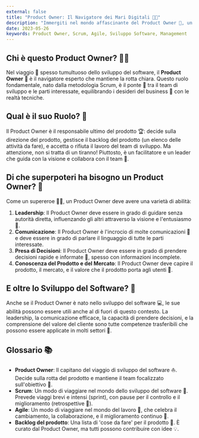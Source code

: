 ```yaml
---
external: false
title: "Product Owner: Il Navigatore dei Mari Digitali 🌊⛵"
description: "Immergiti nel mondo affascinante del Product Owner 🧭, un ruolo essenziale nella navigazione delle acque tumultuose dello sviluppo del software 💻 e oltre."
date: 2023-05-26
keywords: Product Owner, Scrum, Agile, Sviluppo Software, Management 
---
```


## Chi è questo Product Owner? 🕵️‍♀️

Nel viaggio 🚀 spesso tumultuoso dello sviluppo del software, il **Product Owner** 🧭 è il navigatore esperto che mantiene la rotta chiara. Questo ruolo fondamentale, nato dalla metodologia Scrum, è il ponte 🌉 tra il team di sviluppo e le parti interessate, equilibrando i desideri del business 💼 con le realtà tecniche.

## Qual è il suo Ruolo? 👑

Il Product Owner è il responsabile ultimo del prodotto 🏆: decide sulla direzione del prodotto, gestisce il backlog del prodotto (un elenco delle attività da fare), e accetta o rifiuta il lavoro del team di sviluppo. Ma attenzione, non si tratta di un tiranno! Piuttosto, è un facilitatore e un leader che guida con la visione e collabora con il team 🤝.

## Di che superpoteri ha bisogno un Product Owner? 💪

Come un supereroe 🦸‍♀️, un Product Owner deve avere una varietà di abilità:

1. **Leadership**: Il Product Owner deve essere in grado di guidare senza autorità diretta, influenzando gli altri attraverso la visione e l'entusiasmo 🌟.
2. **Comunicazione**: Il Product Owner è l'incrocio di molte comunicazioni 📡 e deve essere in grado di parlare il linguaggio di tutte le parti interessate.
3. **Presa di Decisioni**: Il Product Owner deve essere in grado di prendere decisioni rapide e informate 🧠, spesso con informazioni incomplete.
4. **Conoscenza del Prodotto e del Mercato**: Il Product Owner deve capire il prodotto, il mercato, e il valore che il prodotto porta agli utenti 💼.

## E oltre lo Sviluppo del Software? 💼

Anche se il Product Owner è nato nello sviluppo del software 💻, le sue abilità possono essere utili anche al di fuori di questo contesto. La leadership, la comunicazione efficace, la capacità di prendere decisioni, e la comprensione del valore del cliente sono tutte competenze trasferibili che possono essere applicate in molti settori 🏦.

## Glossario 📚

- **Product Owner**: Il capitano del viaggio di sviluppo del software ⛵. Decide sulla rotta del prodotto e mantiene il team focalizzato sull'obiettivo 🎯.
- **Scrum**: Un modo di viaggiare nel mondo dello sviluppo del software 🚀. Prevede viaggi brevi e intensi (sprint), con pause per il controllo e il miglioramento (retrospettive 🔄).
- **Agile**: Un modo di viaggiare nel mondo del lavoro 💼, che celebra il cambiamento, la collaborazione, e il miglioramento continuo 🌱.
- **Backlog del prodotto**: Una lista di 'cose da fare' per il prodotto 📝. È curato dal Product Owner, ma tutti possono contribuire con idee 💡.
